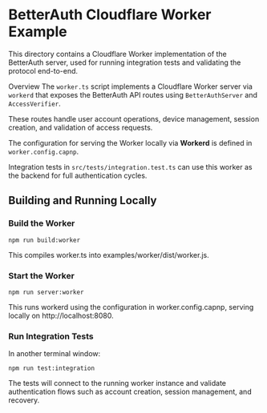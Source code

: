 # BetterAuth Cloudflare Worker Example

This directory contains a Cloudflare Worker implementation of the BetterAuth server, used for running integration tests and validating the protocol end-to-end.

Overview
The `worker.ts` script implements a Cloudflare Worker server via `workerd` that exposes the BetterAuth API routes using `BetterAuthServer` and `AccessVerifier`.

These routes handle user account operations, device management, session creation, and validation of access requests.

The configuration for serving the Worker locally via **Workerd** is defined in `worker.config.capnp`.

Integration tests in `src/tests/integration.test.ts` can use this worker as the backend for full authentication cycles.

## Building and Running Locally

### Build the Worker

`npm run build:worker`

This compiles worker.ts into examples/worker/dist/worker.js.

### Start the Worker

`npm run server:worker`

This runs workerd using the configuration in worker.config.capnp, serving locally on http://localhost:8080.

### Run Integration Tests

In another terminal window:

`npm run test:integration`

The tests will connect to the running worker instance and validate authentication flows such as account creation, session management, and recovery.
